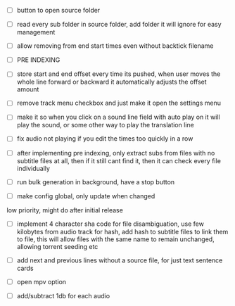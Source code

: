 
- [ ] button to open source folder
- [ ] read every sub folder in source folder, add folder it will ignore for easy management
- [ ] allow removing from end start times even without backtick filename
- [ ] PRE INDEXING
- [ ] store start and end offset every time its pushed, when user moves the whole line forward or backward it automatically adjusts the offset amount
- [ ] remove track menu checkbox and just make it open the settings menu
- [ ] make it so when you click on a sound line field with auto play on it will play the sound, or some other way to play the translation line
- [ ] fix audio not playing if you edit the times too quickly in a row
- [ ] after implementing pre indexing, only extract subs from files with no subtitle files at all, then if it still cant find it, then it can check every file individually
- [ ] run bulk generation in background, have a stop button
- [ ] make config global, only update when changed



low priority, might do after initial release
- [ ] implement 4 character sha code for file disambiguation, use few kilobytes from audio track for hash, add hash to subtitle files to link them to file, this will allow files with the same name to remain unchanged, allowing torrent seeding etc
- [ ] add next and previous lines without a source file, for just text sentence cards
- [ ] open mpv option
- [ ]  add/subtract 1db for each audio

